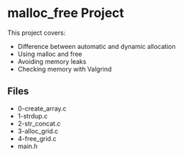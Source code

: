 # malloc_free Project

This project covers:
- Difference between automatic and dynamic allocation
- Using malloc and free
- Avoiding memory leaks
- Checking memory with Valgrind

## Files
- 0-create_array.c
- 1-strdup.c
- 2-str_concat.c
- 3-alloc_grid.c
- 4-free_grid.c
- main.h

